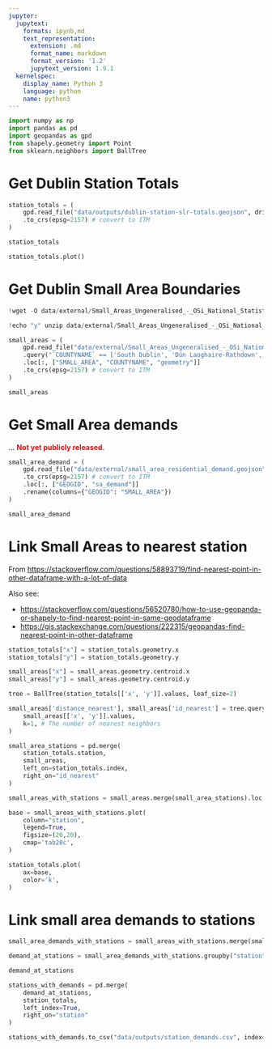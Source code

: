 ```yaml
---
jupyter:
  jupytext:
    formats: ipynb,md
    text_representation:
      extension: .md
      format_name: markdown
      format_version: '1.2'
      jupytext_version: 1.9.1
  kernelspec:
    display_name: Python 3
    language: python
    name: python3
---
```


```python
import numpy as np
import pandas as pd
import geopandas as gpd
from shapely.geometry import Point
from sklearn.neighbors import BallTree
```

# Get Dublin Station Totals

```python
station_totals = (
    gpd.read_file("data/outputs/dublin-station-slr-totals.geojson", driver="GeoJSON")
    .to_crs(epsg=2157) # convert to ITM
)
```

```python
station_totals
```

```python
station_totals.plot()
```

# Get Dublin Small Area Boundaries

```python
!wget -O data/external/Small_Areas_Ungeneralised_-_OSi_National_Statistical_Boundaries_-_2015-shp.zip https://opendata.arcgis.com/datasets/c85e610da1464178a2cd84a88020c8e2_3.zip
```

```python
!echo "y" unzip data/external/Small_Areas_Ungeneralised_-_OSi_National_Statistical_Boundaries_-_2015-shp.zip -d data/external/Small_Areas_Ungeneralised_-_OSi_National_Statistical_Boundaries_-_2015-shp
```

```python
small_areas = (
    gpd.read_file("data/external/Small_Areas_Ungeneralised_-_OSi_National_Statistical_Boundaries_-_2015-shp")
    .query("`COUNTYNAME` == ['South Dublin', 'Dún Laoghaire-Rathdown', 'Fingal', 'Dublin City']")
    .loc[:, ["SMALL_AREA", "COUNTYNAME", "geometry"]]
    .to_crs(epsg=2157) # convert to ITM
)
```

```python
small_areas
```

# Get Small Area demands

... <span style="color:red">**Not yet publicly released**</span>.

```python
small_area_demand = (
    gpd.read_file("data/external/small_area_residential_demand.geojson", driver="GeoJSON")
    .to_crs(epsg=2157) # convert to ITM
    .loc[:, ["GEOGID", "sa_demand"]]
    .rename(columns={"GEOGID": "SMALL_AREA"})
)
```

```python
small_area_demand
```

# Link Small Areas to nearest station 


From https://stackoverflow.com/questions/58893719/find-nearest-point-in-other-dataframe-with-a-lot-of-data

Also see:
- https://stackoverflow.com/questions/56520780/how-to-use-geopanda-or-shapely-to-find-nearest-point-in-same-geodataframe
- https://gis.stackexchange.com/questions/222315/geopandas-find-nearest-point-in-other-dataframe

```python
station_totals["x"] = station_totals.geometry.x
station_totals["y"] = station_totals.geometry.y
```

```python
small_areas["x"] = small_areas.geometry.centroid.x
small_areas["y"] = small_areas.geometry.centroid.y
```

```python
tree = BallTree(station_totals[['x', 'y']].values, leaf_size=2)

small_areas['distance_nearest'], small_areas['id_nearest'] = tree.query(
    small_areas[['x', 'y']].values,
    k=1, # The number of nearest neighbors
)
```

```python
small_area_stations = pd.merge(
    station_totals.station,
    small_areas,
    left_on=station_totals.index,
    right_on="id_nearest"
)
```

```python
small_areas_with_stations = small_areas.merge(small_area_stations).loc[:, ["SMALL_AREA", "station", "geometry"]]
```

```python
base = small_areas_with_stations.plot(
    column="station", 
    legend=True,
    figsize=(20,20),
    cmap='tab20c',
)

station_totals.plot(
    ax=base,
    color='k',
)
```

# Link small area demands to stations

```python
small_area_demands_with_stations = small_areas_with_stations.merge(small_area_demand)
```

```python
demand_at_stations = small_area_demands_with_stations.groupby("station").sum() / 10**6
```

```python
demand_at_stations
```

```python
stations_with_demands = pd.merge(
    demand_at_stations,
    station_totals,
    left_index=True,
    right_on="station"
)
```

```python
stations_with_demands.to_csv("data/outputs/station_demands.csv", index=False)
```
